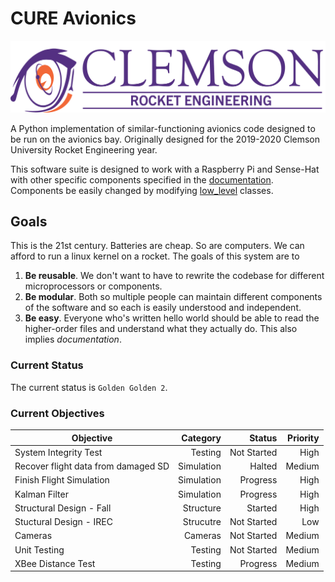 # CURE Avionics

![CURE LOGO](media/newlogo.png)

A Python implementation of similar-functioning avionics code designed to be
run on the avionics bay. Originally designed for the 2019-2020 Clemson
University Rocket Engineering year.

This software suite is designed to work with a Raspberry Pi and Sense-Hat
with other specific components specified in the 
[documentation](documentation/README.md). 
Components be easily changed by modifying [low_level](modules/low_level) 
classes.

## Goals
This is the 21st century. Batteries are cheap. So are computers. We can afford
to run a linux kernel on a rocket. The goals of this system are to 
1. **Be reusable**. We don't want to have to rewrite the codebase for different
microprocessors or components. 
2. **Be modular**. Both so multiple people can maintain different components of
the software and so each is easily understood and independent. 
3. **Be easy**. Everyone who's written hello world should be able to read the
higher-order files and understand what they actually do. This also implies 
_documentation_.

### Current Status
The current status is `Golden Golden 2`. 

### Current Objectives

| Objective                           | Category   | Status      | Priority |
| ---                                 | --:        | --:         | --:      |
| System Integrity Test               | Testing    | Not Started | High     |
| Recover flight data from damaged SD | Simulation | Halted      | Medium   |
| Finish Flight Simulation            | Simulation | Progress    | High     |
| Kalman Filter                       | Simulation | Progress    | High     |
| Structural Design - Fall            | Structure  | Started     | High     |
| Stuctural Design - IREC             | Strucutre  | Not Started | Low      |
| Cameras                             | Cameras    | Not Started | Medium   |
| Unit Testing                        | Testing    | Not Started | Medium   |
| XBee Distance Test                  | Testing    | Progress    | Medium   |
